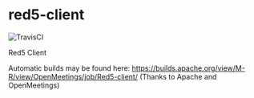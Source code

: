 red5-client
===========

![TravisCI](https://travis-ci.org/Red5/red5-client.svg?branch=master) 

Red5 Client

Automatic builds may be found here: https://builds.apache.org/view/M-R/view/OpenMeetings/job/Red5-client/ (Thanks to Apache and OpenMeetings)
